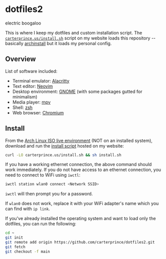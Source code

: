 # dotfiles2

electric boogaloo

This is where I keep my dotfiles and custom installation script. The [`carterprince.us/install.sh`](https://carterprince.us/install.sh) script on my website loads this repository -- basically [archinstall](https://archinstall.archlinux.page/) but it loads my personal config.

## Overview

List of software included:

- Terminal emulator: [Alacritty](https://github.com/alacritty/alacritty)
- Text editor: [Neovim](https://neovim.io/)
- Desktop environment: [GNOME](https://www.gnome.org/) (with some packages gutted for minimalism)
- Media player: [mpv](https://mpv.io)
- Shell: [zsh](https://www.zsh.org/)
- Web browser: [Chromium](https://www.chromium.org/Home/)

## Install

From the [Arch Linux ISO live environment](https://wiki.archlinux.org/title/installation_guide#Prepare_an_installation_medium) (NOT on an installed system), download and run the [install script](https://carterprince.us/install.sh) hosted on my website:

```zsh
curl -LO carterprince.us/install.sh && sh install.sh
```

If you have a working ethernet connection, the above command should work immediately. If you do not have access to an ethernet connection, you need to connect to WiFi using `iwctl`:

```zsh
iwctl station wlan0 connect <Network SSID>
```

`iwctl` will then prompt you for a password.

If `wlan0` does not work, replace it with your WiFi adapter's name which you can find with `ip link`.

If you've already installed the operating system and want to load only the dotfiles, you can run the following:

```zsh
cd ~
git init
git remote add origin https://github.com/carterprince/dotfiles2.git
git fetch
git checkout -f main
```
